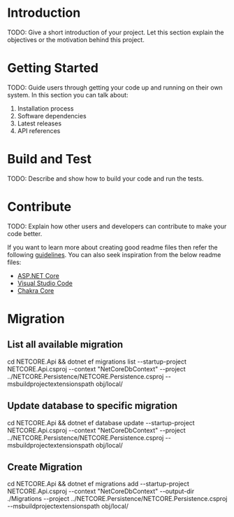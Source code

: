 # Introduction 
TODO: Give a short introduction of your project. Let this section explain the objectives or the motivation behind this project. 

# Getting Started
TODO: Guide users through getting your code up and running on their own system. In this section you can talk about:
1.	Installation process
2.	Software dependencies
3.	Latest releases
4.	API references

# Build and Test
TODO: Describe and show how to build your code and run the tests. 

# Contribute
TODO: Explain how other users and developers can contribute to make your code better. 

If you want to learn more about creating good readme files then refer the following [guidelines](https://docs.microsoft.com/en-us/azure/devops/repos/git/create-a-readme?view=azure-devops). You can also seek inspiration from the below readme files:
- [ASP.NET Core](https://github.com/aspnet/Home)
- [Visual Studio Code](https://github.com/Microsoft/vscode)
- [Chakra Core](https://github.com/Microsoft/ChakraCore)

# Migration
## List all available migration
cd NETCORE.Api && dotnet ef migrations list --startup-project NETCORE.Api.csproj --context "NetCoreDbContext" --project ../NETCORE.Persistence/NETCORE.Persistence.csproj --msbuildprojectextensionspath obj/local/

## Update database to specific migration
cd NETCORE.Api && dotnet ef database update <migration-name> --startup-project NETCORE.Api.csproj --context "NetCoreDbContext" --project ../NETCORE.Persistence/NETCORE.Persistence.csproj --msbuildprojectextensionspath obj/local/

## Create Migration
cd NETCORE.Api && dotnet ef migrations add <migration-name> --startup-project NETCORE.Api.csproj --context "NetCoreDbContext" --output-dir ./Migrations --project ../NETCORE.Persistence/NETCORE.Persistence.csproj --msbuildprojectextensionspath obj/local/
